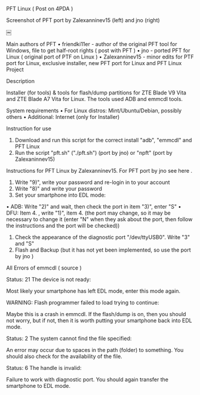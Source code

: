 
PFT Linux ( Post on 4PDA )

Screenshot of PFT port by Zalexanninev15 (left) and jno (right)

￼

Main authors of PFT
• friendki11er - author of the original PFT tool for Windows, file to get half-root rights ( post with PFT )
• jno - ported PFT for Linux ( original port of PTF on Linux )
• Zalexanninev15 - minor edits for PTF port for Linux, exclusive installer, new PFT port for Linux and PFT Linux Project

Description

Installer (for tools) & tools for flash/dump partitions for ZTE Blade V9 Vita and ZTE Blade A7 Vita for Linux. The tools used ADB and emmcdl tools.

System requirements
• For Linux distros: Mint/Ubuntu/Debian, possibly others
• Additional: Internet (only for Installer)

Instruction for use
1. Download and run this script for the correct install "adb", "emmcdl" and PFT Linux
2. Run the script "pft.sh" ("./pft.sh") (port by jno) or "npft" (port by Zalexaninnev15)

Instructions for PFT Linux by Zalexanninev15. For PFT port by jno see here .
1. Write "9)", write your password and re-login in to your account
2. Write "8)" and write your password
3. Set your smartphone into EDL mode:

• ADB: Write "2)" and wait, then check the port in item "3)", enter "S"
• DFU: Item 4. , write "1)", item 4. (the port may change, so it may be necessary to change it (enter "N" when they ask about the port, then follow the instructions and the port will be checked))

1. Check the appearance of the diagnostic port "/dev/ttyUSB0". Write "3" and "S"
2. Flash and Backup (but it has not yet been implemented, so use the port by jno )

All Errors of emmcdl ( source )

Status: 21 The device is not ready:

Most likely your smartphone has left EDL mode, enter this mode again.

WARNING: Flash programmer failed to load trying to continue:

Maybe this is a crash in emmcdl. If the flash/dump is on, then you should not worry, but if not, then it is worth putting your smartphone back into EDL mode.

Status: 2 The system cannot find the file specified:

An error may occur due to spaces in the path (folder) to something. You should also check for the availability of the file.

Status: 6 The handle is invalid:

Failure to work with diagnostic port. You should again transfer the smartphone to EDL mode.